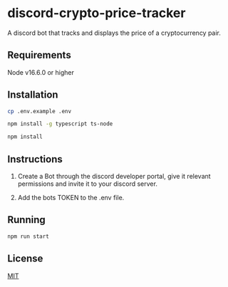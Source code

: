 # discord-crypto-price-tracker

A discord bot that tracks and displays the price of a cryptocurrency pair.

## Requirements

Node v16.6.0 or higher
## Installation

```bash
cp .env.example .env
```

```bash
npm install -g typescript ts-node
```

```bash
npm install
```

## Instructions

1. Create a Bot through the discord developer portal, give it relevant permissions and invite it to your discord server.

2. Add the bots TOKEN to the .env file.

## Running

```bash
npm run start
```

## License
[MIT](https://choosealicense.com/licenses/mit/)